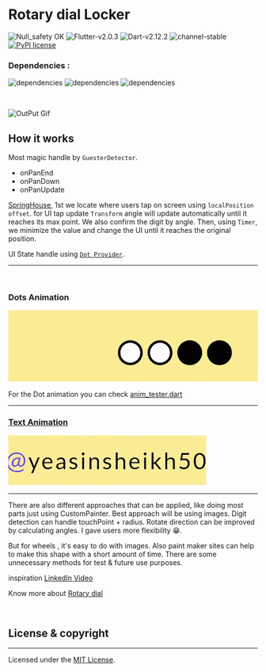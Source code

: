 # Rotary dial Locker
![Null_safety OK](https://img.shields.io/badge/Null_safety-√-blue)
![Flutter-v2.0.3](https://img.shields.io/badge/Flutter-v2.0.3-blue) 
![Dart-v2.12.2](https://img.shields.io/badge/Dart-v2.12.2-blue)
![channel-stable](https://img.shields.io/badge/channel-stable-blue) 
[![PyPI license](https://img.shields.io/pypi/l/ansicolortags.svg)](LICENCE)

 ### Dependencies :
  ![dependencies](https://img.shields.io/badge/provider-5.0.0-blue)
   ![dependencies](https://img.shields.io/badge/google_fonts-2.0.0-blue)
  ![dependencies](https://img.shields.io/badge/easy_rich_text-0.5.4-blue) </a>

<br> 

![OutPut Gif](images/rotateDial.gif)

## How it works

Most magic handle by `GuesterDetector`.
- onPanEnd
- onPanDown
- onPanUpdate
  
[SpringHouse](lib/components/wheel_handler.dart), 1st we locate where users tap on screen using `localPosition offset`. for UI tap update `Transform` angle will update automatically until it reaches its max point. We also confirm the digit by angle. Then, using ``Timer``, we minimize the value and change the UI until it reaches the original position.

UI State handle using [`Dot Provider`](lib/provider/dot_provider.dart). 


--------

<br>

### Dots Animation

![Dot Anime](images/dotsGif.gif)   

For the Dot animation you can check [anim_tester.dart](lib/components/utils/anim_tester.dart)


****
### [Text Animation](lib/components/creator_details.dart)
![Text Animation](images/textAnimate.gif)


----------
There are also different approaches that can be applied, like doing most parts just using CustomPainter. Best approach will be using images. Digit detection can handle touchPoint + radius. Rotate direction can be improved by calculating angles. I gave users more flexibility 😁.

But for wheels , it's easy to do with images. Also paint maker sites can help to make this shape with a short amount of time.
There are some unnecessary methods for test & future use purposes. 
 

inspiration [LinkedIn Video]( https://www.linkedin.com/posts/shubham0812_swiftui-iosdevelopment-iosdev-ugcPost-6791003295537344513-XmXz)


Know more about [Rotary dial](http://www.matilo.eu/restauratie/hoe-reviseer-ik-eenvoudig-een-kiesschijf-draaischijf/?lang=en)



<br>




## License & copyright
---
Licensed under the [MIT License](LICENCE).


<br>  

